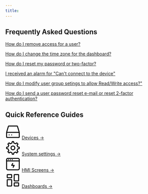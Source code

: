 ```yaml
---
title: 
---
```


<!-- <div class="home-page__search-box__wrapper">
	<h1>How can we help?</h1>
	<div class="home-page__search-box__container">
		<svg xmlns="http://www.w3.org/2000/svg" viewBox="0 0 24 24" class="home-page__search-box__icon"><path d="M9.5 3A6.5 6.5 0 0 1 16 9.5c0 1.61-.59 3.09-1.56 4.23l.27.27h.79l5 5-1.5 1.5-5-5v-.79l-.27-.27A6.516 6.516 0 0 1 9.5 16 6.5 6.5 0 0 1 3 9.5 6.5 6.5 0 0 1 9.5 3m0 2C7 5 5 7 5 9.5S7 14 9.5 14 14 12 14 9.5 12 5 9.5 5Z" /></svg>
		<input type="text" class="home-page__search-box__input" placeholder="Search frequently asked questions">
	</div>
</div> -->

## Frequently Asked Questions

[How do I remove access for a user?](./faq/admin/removeAccess/removeAccess.md)

[How do I change the time zone for the dashboard?](./faq/dashboards/timeZones/timeZones.md)

[How do I reset my password or two-factor?](./faq/admin/resetPassAndTfa/resetPassAndTfa.md)

[I received an alarm for "Can't connect to the device"](./faq/alarms/cantConnect/cantConnect.md)

[How do I modify user group setings to allow Read/Write access?"](./faq/admin/readWrite/readWrite.md)

[How do I send a user password reset e-mail or reset 2-factor authentication?](./faq/admin/resetPassEmail/resetPassEmail.md)


## Quick Reference Guides

<div class="home__link__container">
	<img src="../assets/images/icons/device.svg" alt="">
	<a class="link__title" href="./ref/devices/">Devices →</a>
</div>

<div class="home__link__container">
	<img src="../assets/images/icons/settings.svg" alt="">
	<a class="link__title" href="./ref/settings/">System settings →</a>
</div>

<div class="home__link__container">
	<img src="../assets/images/icons/hmi.svg" alt="">
	<a class="link__title" href="./ref/hmi/">HMI Screens →</a>
</div>

<div class="home__link__container">
	<img src="../assets/images/icons/dashboard.svg" alt="">
	<a class="link__title" href="./ref/dashboards/">Dashboards →</a>
</div>




